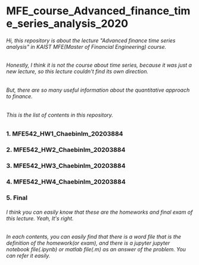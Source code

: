# MFE_course_Advanced_finance_time_series_analysis_2020

###### Hi, this repository is about the lecture "Advanced finance time series analysis" in KAIST MFE(Master of Financial Engineering) course. 
###### Honestly, I think it is not the course about time series, because it was just a new lecture, so this lecture couldn't find its own direction. 
###### But, there are so many useful information about the quantitative approach to finance.

######  This is the list of contents in this repository.
### 1. MFE542_HW1_ChaebinIm_20203884
### 2. MFE542_HW2_ChaebinIm_20203884
### 3. MFE542_HW3_ChaebinIm_20203884
### 4. MFE542_HW4_ChaebinIm_20203884
### 5. Final

###### I think you can easily know that these are the homeworks and final exam of this lecture. Yeah, It's right.
###### In each contents, you can easily find that there is a word file that is the definition of the homework(or exam), and there is a jupyter jupyter notebook file(.ipynb) or matlab file(.m) as an answer of the problem. You can refer it easily.
